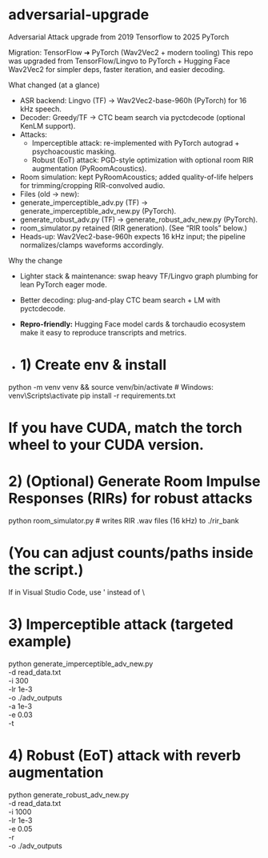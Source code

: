 # adversarial-upgrade
Adversarial Attack upgrade from 2019 Tensorflow to 2025 PyTorch

Migration: TensorFlow ➜ PyTorch (Wav2Vec2 + modern tooling)
This repo was upgraded from TensorFlow/Lingvo to PyTorch + Hugging Face Wav2Vec2 for simpler deps, faster iteration, and easier decoding.

What changed (at a glance)

- ASR backend: Lingvo (TF) → Wav2Vec2-base-960h (PyTorch) for 16 kHz speech.
- Decoder: Greedy/TF → CTC beam search via pyctcdecode (optional KenLM support). 
- Attacks:
    - Imperceptible attack: re-implemented with PyTorch autograd + psychoacoustic masking.
    - Robust (EoT) attack: PGD-style optimization with optional room RIR augmentation (PyRoomAcoustics).
- Room simulation: kept PyRoomAcoustics; added quality-of-life helpers for trimming/cropping RIR-convolved audio.
- Files (old → new):
- generate_imperceptible_adv.py (TF) → generate_imperceptible_adv_new.py (PyTorch).
- generate_robust_adv.py (TF) → generate_robust_adv_new.py (PyTorch).
- room_simulator.py retained (RIR generation). (See “RIR tools” below.)
- Heads-up: Wav2Vec2-base-960h expects 16 kHz input; the pipeline normalizes/clamps waveforms accordingly.

Why the change
- Lighter stack & maintenance: swap heavy TF/Lingvo graph plumbing for lean PyTorch eager mode.
- Better decoding: plug-and-play CTC beam search + LM with pyctcdecode.
- **Repro-friendly:** Hugging Face model cards & torchaudio ecosystem make it easy to reproduce transcripts and metrics.

- # 1) Create env & install
python -m venv venv && source venv/bin/activate   # Windows: venv\Scripts\activate
pip install -r requirements.txt
# If you have CUDA, match the torch wheel to your CUDA version.

# 2) (Optional) Generate Room Impulse Responses (RIRs) for robust attacks
python room_simulator.py        # writes RIR .wav files (16 kHz) to ./rir_bank
# (You can adjust counts/paths inside the script.)

If in Visual Studio Code, use ' instead of \
# 3) Imperceptible attack (targeted example)
python generate_imperceptible_adv_new.py \
  -d read_data.txt \
  -i 300 \
  -lr 1e-3 \
  -o ./adv_outputs \
  -a 1e-3 \
  -e 0.03 \
  -t

# 4) Robust (EoT) attack with reverb augmentation
python generate_robust_adv_new.py \
  -d read_data.txt \
  -i 1000 \
  -lr 1e-3 \
  -e 0.05 \
  -r \
  -o ./adv_outputs
